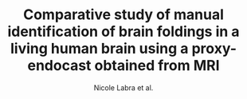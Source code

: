 ---
cat: gaia
subcat: architecture
bestof: false
author: Nicole Labra et al.
title: Comparative study of manual identification of brain foldings in a living human brain using a proxy-endocast obtained from MRI
journal: Bulletins et mémoires de la Société d’Anthropologie de Paris. BMSAP
year: 2023
type: article
url: https -//journals.openedition.org/bmsap/11242
doi: 10.4000/bmsap.11242
---